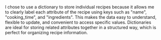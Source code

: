 I chose to use a dictionary to store individual recipes because it allows me to clearly label each attribute of the recipe using keys such as "name", "cooking_time", and "ingredients". This makes the data easy to understand, flexible to update, and convenient to access specific values. Dictionaries are ideal for storing related attributes together in a structured way, which is perfect for organizing recipe information.

